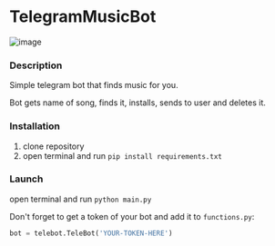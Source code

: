 # TelegramMusicBot

![image](https://user-images.githubusercontent.com/90452368/189527606-8f917fd6-5293-4c4f-8292-a97d631c6591.png)

### Description

Simple telegram bot that finds music for you.

Bot gets name of song, finds it, installs, sends to user and deletes it.

### Installation
1) clone repository
2) open terminal and run `pip install requirements.txt`

### Launch

open terminal and run `python main.py`

Don't forget to get a token of your bot and add it to `functions.py`:

```python
bot = telebot.TeleBot('YOUR-TOKEN-HERE')
```

